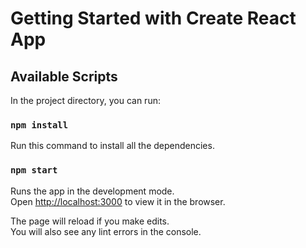 # Getting Started with Create React App

## Available Scripts

In the project directory, you can run:

### `npm install`
Run this command to install all the dependencies.

### `npm start`

Runs the app in the development mode.\
Open [http://localhost:3000](http://localhost:3000) to view it in the browser.

The page will reload if you make edits.\
You will also see any lint errors in the console.
